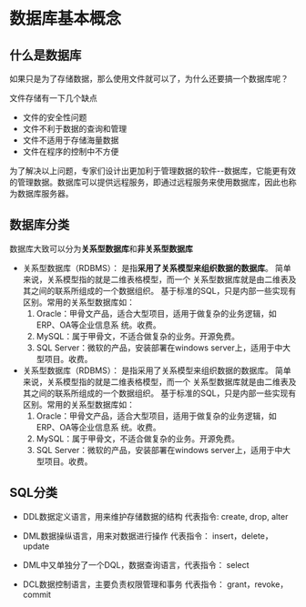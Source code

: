 # 数据库基本概念



## 什么是数据库

如果只是为了存储数据，那么使用文件就可以了，为什么还要搞一个数据库呢？

文件存储有一下几个缺点

+ 文件的安全性问题
+ 文件不利于数据的查询和管理
+ 文件不适用于存储海量数据
+ 文件在程序的控制中不方便

为了解决以上问题，专家们设计出更加利于管理数据的软件--数据库，它能更有效的管理数据。数据库可以提供远程服务，即通过远程服务来使用数据库，因此也称为数据库服务器。

## 数据库分类

数据库大致可以分为**关系型数据库**和**非关系型数据库**

* 关系型数据库（RDBMS）： 是指**采用了关系模型来组织数据的数据库**。 简单来说，关系模型指的就是二维表格模型，而一个 关系型数据库就是由二维表及其之间的联系所组成的一个数据组织。 基于标准的SQL，只是内部一些实现有区别。常用的关系型数据库如：
  1. Oracle：甲骨文产品，适合大型项目，适用于做复杂的业务逻辑，如ERP、OA等企业信息系 统。收费。
  2. MySQL：属于甲骨文，不适合做复杂的业务。开源免费。
  3. SQL Server：微软的产品，安装部署在windows server上，适用于中大型项目。收费。
* 关系型数据库（RDBMS）： 是指采用了关系模型来组织数据的数据库。 简单来说，关系模型指的就是二维表格模型，而一个 关系型数据库就是由二维表及其之间的联系所组成的一个数据组织。 基于标准的SQL，只是内部一些实现有区别。常用的关系型数据库如：
  1. Oracle：甲骨文产品，适合大型项目，适用于做复杂的业务逻辑，如ERP、OA等企业信息系 统。收费。
  2. MySQL：属于甲骨文，不适合做复杂的业务。开源免费。
  3. SQL Server：微软的产品，安装部署在windows server上，适用于中大型项目。收费。

## SQL分类

* DDL数据定义语言，用来维护存储数据的结构  代表指令: create, drop, alter

* DML数据操纵语言，用来对数据进行操作 代表指令： insert，delete，update

* DML中又单独分了一个DQL，数据查询语言，代表指令： select

* DCL数据控制语言，主要负责权限管理和事务 代表指令： grant，revoke，commit